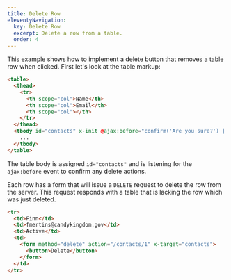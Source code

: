 ```yaml
---
title: Delete Row
eleventyNavigation:
  key: Delete Row
  excerpt: Delete a row from a table.
  order: 4
---
```


This example shows how to implement a delete button that removes a table row when clicked. First let's look at the
table markup:

```html
<table>
  <thead>
    <tr>
      <th scope="col">Name</th>
      <th scope="col">Email</th>
      <th scope="col"></th>
    </tr>
  </thead>
  <tbody id="contacts" x-init @ajax:before="confirm('Are you sure?') || $event.preventDefault()">
    ...
  </tbody>
</table>
```

The table body is assigned `id="contacts"` and is listening for the `ajax:before` event to confirm any delete actions.

Each row has a form that will issue a `DELETE` request to delete the row from the server. This request responds
with a table that is lacking the row which was just deleted.

```html
<tr>
  <td>Finn</td>
  <td>fmertins@candykingdom.gov</td>
  <td>Active</td>
  <td>
    <form method="delete" action="/contacts/1" x-target="contacts">
      <button>Delete</button>
    </form>
  </td>
</tr>
```

<script type="module">
  let database = function () {
    let data = [
      { id: 1, name: "Finn", email: "fmertins@candykingdom.gov", status: "Active" },
      { id: 2, name: "Jake", email: "jake@candykingdom.gov", status: "Active" },
      { id: 3, name: "BMO", email: "bmo@mo.co", status: "Active" },
      { id: 4, name: "Marceline", email: "marceline@vampirequeen.me", status: "Inactive" }
    ];
    return {
      find: (id) => data.find(contact => contact.id === parseInt(id)),
      remove: (id) => {
        let index = data.findIndex(contact => contact.id === parseInt(id))
        if (index !== -1) {
          data.splice(index, 1)
        }
      },
      all: () => data,
    }
  }()

  window.route('GET',  '/contacts', () => view(database.all()))
  database.all().forEach(contact => {
    window.route('DELETE', `/contacts/${contact.id}`, () => {
      database.remove(contact.id)

      return view(database.all())
    })
  })

  window.example('/contacts')

  function view(contacts) {
    let rows = contacts.map(contact => `<tr>
  <td>${contact.name}</td>
  <td>${contact.email}</td>
  <td>
    <form method="delete" action="/contacts/${contact.id}" x-target="contacts" style="margin:0;">
      <button>Delete</button>
    </form>
  </td>
</tr>`).join('\n')

    return `<table>
  <thead>
    <tr>
      <th scope="col">Name</th>
      <th scope="col">Email</th>
      <th scope="col" width="66">Action</th>
    </tr>
  </thead>
  <tbody id="contacts" x-init @ajax:before="confirm('Are you sure?') || $event.preventDefault()">
    ${rows}
  </tbody>
</table>`
  }
</script>
